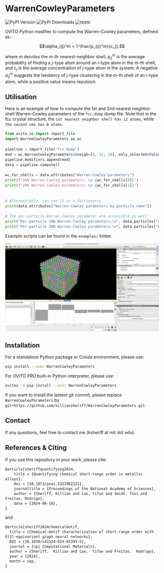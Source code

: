 # WarrenCowleyParameters

![PyPI Version](https://img.shields.io/pypi/v/WarrenCowleyParameters.svg) ![PyPI Downloads](https://static.pepy.tech/badge/WarrenCowleyParameters)
![tests](https://github.com/killiansheriff/WarrenCowleyParameters/actions/workflows/python-tests.yml/badge.svg)

OVITO Python modifier to compute the Warren-Cowley parameters, defined as:

$$\alpha_{ij}^m = 1-\frac{p_{ij}^m}{c_j},$$ 

where $m$ denotes the $m$-th nearest-neighbor shell, $p_{ij}^m$ is the average probability of finding a $j$-type atom around an $i$-type atom in the $m$-th shell, and $c_j$ is the average concentration of $j$-type atom in the system. 
A negative $\alpha_{ij}^m$ suggests the tendency of $j$-type clustering in the $m$-th shell of an $i$-type atom, while a positive value means repulsion.

## Utilisation 

Here is an example of how to compute the 1st and 2nd nearest neighbor shell Warren-Cowley parameters of the ``fcc.dump`` dump file. Note that in the fcc crystal structure, the ``1st nearest neighbor shell has 12 atoms``, while ``the second one has 6 atoms``. 

```python
from ovito.io import import_file
import WarrenCowleyParameters as wc

pipeline = import_file("fcc.dump")
mod = wc.WarrenCowleyParameters(nneigh=[0, 12, 18], only_selected=False)
pipeline.modifiers.append(mod)
data = pipeline.compute()

wc_for_shells = data.attributes["Warren-Cowley parameters"]
print(f"1NN Warren-Cowley parameters: \n {wc_for_shells[0]}")
print(f"2NN Warren-Cowley parameters: \n {wc_for_shells[1]}")


# Alternatively, can see it as a dictionarry
print(data.attributes["Warren-Cowley parameters by particle name"])

# The per-particle Warren-Cowley parameter are accessible as well
print("Per-particle 1NN Warren-Cowley parameters:\n", data.particles["Warren-Cowley parameter (shell=1)"][...])
print("Per-particle 2NN Warren-Cowley parameters:\n", data.particles["Warren-Cowley parameter (shell=2)"][...])

```
Example scripts can be found in the ``examples/`` folder.

![](media/wc_bar_plot.png)

## Installation
For a standalone Python package or Conda environment, please use:
```bash
pip install --user WarrenCowleyParameters
```

For *OVITO PRO* built-in Python interpreter, please use:
```bash
ovitos -m pip install --user WarrenCowleyParameters
```

If you want to install the lastest git commit, please replace ``WarrenCowleyParameters`` by ``git+https://github.com/killiansheriff/WarrenCowleyParameters.git``.

## Contact
If any questions, feel free to contact me (ksheriff at mit dot edu).

## References & Citing 
If you use this repository in your work, please cite:

```
@article{sheriffquantifying2024,
	title = {Quantifying chemical short-range order in metallic alloys},
	doi = {10.1073/pnas.2322962121},
	journaltitle = {Proceedings of the National Academy of Sciences},
	author = {Sheriff, Killian and Cao, Yifan and Smidt, Tess and Freitas, Rodrigo},
	date = {2024-06-18},
}
```

and 

```
@article{sheriff2024chemicalmotif,
  title = {Chemical-motif characterization of short-range order with E(3)-equivariant graph neural networks},
  DOI = {10.1038/s41524-024-01393-5},
  journal = {npj Computational Materials},
  author = {Sheriff,  Killian and Cao,  Yifan and Freitas,  Rodrigo},
  year = {2024},
  month = sep,
}
```
